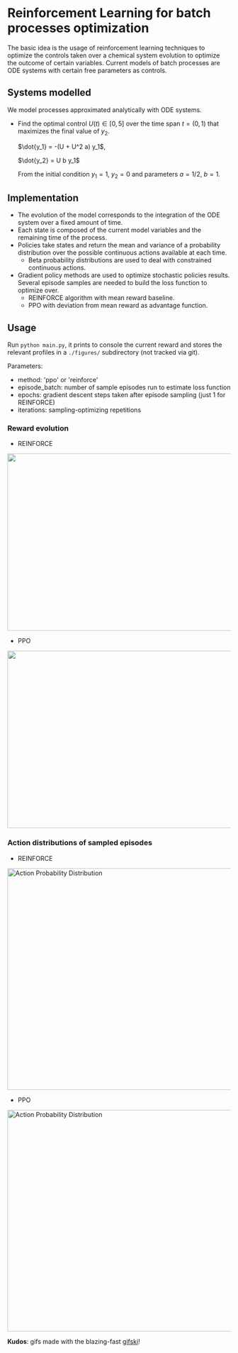 # Reinforcement Learning for batch processes optimization

The basic idea is the usage of reinforcement learning techniques to optimize the controls
taken over a chemical system evolution to optimize the outcome of certain variables.
Current models of batch processes are ODE systems with certain free parameters as controls.

## Systems modelled

We model processes approximated analytically with ODE systems.

* Find the optimal control $`U(t) \in [0,5]`$ over the time span $`t = (0,1)`$
    that maximizes the final value of $`y_2`$.

    $`\dot{y_1} = -(U + U^2 a) y_1`$,

    $`\dot{y_2} = U b y_1`$

    From the initial condition $`y_1 = 1`$, $`y_2 = 0`$
    and parameters $`a = 1/2`$, $`b = 1`$.

## Implementation

* The evolution of the model corresponds to the integration of the ODE system over a fixed
  amount of time.
* Each state is composed of the current model variables and the remaining time of the process.
* Policies take states and return the mean and variance of a probability distribution over
  the possible continuous actions available at each time.
  * Beta probability distributions are used to deal with constrained continuous actions.
* Gradient policy methods are used to optimize stochastic policies results.
  Several episode samples are needed to build the loss function to optimize over.
  * REINFORCE algorithm with mean reward baseline.
  * PPO with deviation from mean reward as advantage function.

## Usage

Run `python main.py`, it prints to console the current reward and
stores the relevant profiles in a `./figures/` subdirectory (not tracked via git).

Parameters:

* method: 'ppo' or 'reinforce'
* episode_batch: number of sample episodes run to estimate loss function
* epochs: gradient descent steps taken after episode sampling (just 1 for REINFORCE)
* iterations: sampling-optimizing repetitions

### Reward evolution

* REINFORCE

<img src="https://i.imgur.com/3BQDNKp.png"  width="600" height="400">

* PPO

<img src="https://i.imgur.com/65JxgQ1.png"  width="600" height="400">

### Action distributions of sampled episodes

* REINFORCE

<img src="https://i.imgur.com/DMOoLJc.gif" alt="Action Probability Distribution" width="1000" height="500" align="middle">

* PPO

<img src="https://i.imgur.com/ECyvYGz.gif" alt="Action Probability Distribution" width="1000" height="500" align="middle">

**Kudos**: gifs made with the blazing-fast [gifski](https://github.com/ImageOptim/gifski)!
